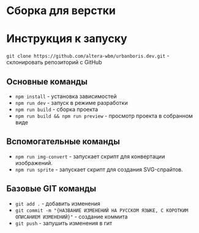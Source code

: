 # Сборка для верстки

# Инструкция к запуску
`git clone https://github.com/altera-wbm/urbanboris.dev.git` - склонировать репозиторий с GitHub

## Основные команды
- `npm install` - установка зависимостей
- `npm run dev` - запуск в режиме разработки
- `npm run build` - сборка проекта
- `npm run build && npm run preview` - просмотр проекта в собранном виде

## Вспомогательные команды
- `npm run img-convert` - запускает скрипт для конвертации изображений.
- `npm run sprite` - запускает скрипт для создания SVG-спрайтов.

## Базовые GIT команды
- `git add .` - добавить изменения
- `git commit -m "{НАЗВАНИЕ ИЗМЕНЕНИЙ НА РУССКОМ ЯЗЫКЕ, С КОРОТКИМ ОПИСАНИЕМ ИЗМЕНЕНИЙ}"` - создание коммита
- `git push` - запушить изменения в гит
